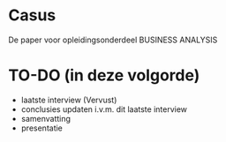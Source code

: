# Casus
De paper voor opleidingsonderdeel BUSINESS ANALYSIS

# TO-DO (in deze volgorde)
- laatste interview (Vervust)
- conclusies updaten i.v.m. dit laatste interview
- samenvatting
- presentatie
